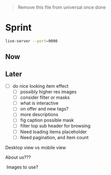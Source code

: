 > Remove this file from universal once done

# Sprint

```bash
live-server --port=9090
```



## Now



## Later

- [ ] do nice looking item effect
  - [ ] possibly higher res images
  - [ ] consider filter or masks
  - [ ] what is interactive
  - [ ] on offer and new tags?
  - [ ] more descriptions
  - [ ] fig caption possible mask
  - [ ] filter top sub header for browsing
  - [ ] Need loading items placeholder
  - [ ] Need pagination, and item count

Desktop view vs mobile view

About us???

​	Images to use?

